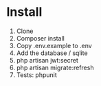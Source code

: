 # Install
1. Clone
2. Composer install
3. Copy .env.example to .env
4. Add the database / sqlite 
5. php artisan jwt:secret
6. php artisan migrate:refresh
7. Tests: phpunit
